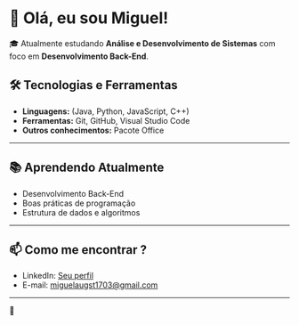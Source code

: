 # 👋 Olá, eu sou Miguel!

🎓 Atualmente estudando **Análise e Desenvolvimento de Sistemas** com foco em **Desenvolvimento Back-End**.  

## 🛠 Tecnologias e Ferramentas
- **Linguagens:** (Java, Python, JavaScript, C++)
- **Ferramentas:** Git, GitHub, Visual Studio Code  
- **Outros conhecimentos:** Pacote Office

---

## 📚 Aprendendo Atualmente 
- Desenvolvimento Back-End
- Boas práticas de programação
- Estrutura de dados e algoritmos

---

## 📫 Como me encontrar ?
- LinkedIn: [Seu perfil](https://www.linkedin.com/in/miguel-oliveira-94a769297/)
- E-mail: miguelaugst1703@gmail.com

---

🦇
